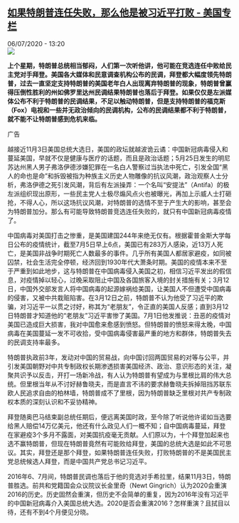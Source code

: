 <!--1594036530000-->
[如果特朗普连任失败，那么他是被习近平打败 - 美国专栏](http://www.rfi.fr//cn/%E4%B8%AD%E5%9B%BD/20200706-%E5%A6%82%E6%9E%9C%E7%89%B9%E6%9C%97%E6%99%AE%E8%BF%9E%E4%BB%BB%E5%A4%B1%E8%B4%A5%EF%BC%8C%E9%82%A3%E4%B9%88%E4%BB%96%E6%98%AF%E8%A2%AB%E4%B9%A0%E8%BF%91%E5%B9%B3%E6%89%93%E8%B4%A5)
------

<div>06/07/2020 - 13:20</div><img src="https://s.rfi.fr/media/display/a082f7a2-b0dc-11ea-b58f-005056bff430/w:310/p:16x9/5d16fd4e2500004e12e9be0e.jpeg"><p><strong>上个星期，特朗普总统相当郁闷，人们第一次听他讲，他可能在竞选连任中败给民主党对手拜登。美国各大媒体和民意调查机构公布的民调，拜登都大幅度领先特朗普，过去一直坚定支持特朗普的美国老年白人出现离弃特朗普的现象，特朗普曾赢得压倒性胜利的州如佛罗里达州民调结果特朗普也落后于拜登。如果仅仅是左派媒体公布不利于特朗普的民调结果，不足以触动特朗普，但是支持特朗普的福克斯（Fox）电视和一些并无政治倾向的民调机构，公布的民调结果都不利于特朗普，就不能不让特朗普感到危机来临。</strong></p><div class="t-content__body u-clearfix"><div class="m-interstitial"><div class="m-interstitial__ad"><divclass="m-block-ad "data-tms-ad-type="box"data-tms-ad-status="idle"data-tms-ad-pos="1"><div class="m-block-ad__label">广告</div><div class="m-block-ad__content"></div></div></div></div><p>越接近11月3日美国总统大选日，美国的政坛就越波诡云谲：中国新冠病毒侵入和蔓延美国，早就不仅是健康与医疗的话题，而且是政治话题；5月25日发生的明尼苏达州黑人男子弗洛伊德涉嫌犯罪在一名白人警察过当执法中死亡，引发全国“黑人的命也是命”和拆毁被指为种族主义历史人物雕像的抗议风潮，政治观察人士分析，弗洛伊德之死引发风潮，背后有左派操弄：一个名叫“安提法”（Antifa）的极左派组织现出原形，一些民主党人士极尽煽风点火也被曝光，再加上示威人士打砸抢，不得人心，所以这场抗议风潮，对特朗普的选情不至于产生大的影响，甚至会为特朗普加分。那么有可能导致特朗普竞选连任失败的，就只有中国新冠病毒疫情了。</p><p>中国病毒对美国打击之惨重，是美国建国244年来绝无仅有。根据霍普金斯大学每日公布的疫情统计，截至7月5日早上6点，美国已有283万人感染，近13万人死亡，是美国非战争时期死亡人数最多的事件。几乎所有美国人都居家避疫，如同被囚禁，社会生活完全停顿，经济回到1930年代大萧条时期。美国的疫情本来不至于严重到如此地步，这与特朗普在中国病毒侵入美国之初，相信习近平发出的假信息，对疫情掉以轻心，过晚采取阻止中国及各国旅客入境的封关措施有关；3月12日，中国外交部发言人将中国病毒的起源嫁祸给美国，让美国人不但遭受中国病毒的侵害，又被中共栽赃陷害。在3月12日之前，特朗普不认为他受了习近平的欺骗，对习近平一以贯之讨好，称其为“老朋友”，令正直的美国人反感；直到3月12日特朗普才知道他的“老朋友”习近平害惨了美国。7月1日他发推说：丑恶的疫情对美国已造成巨大损害，我对中国愈来愈感到愤怒。但特朗普的愤怒来得太晚，中国病毒在美国蔓延一发不可收拾，受中国病毒侵害最严重的地方和群体，特朗普失去的民调支持率最多。</p><p>特朗普执政前3年，发动对中国的贸易战，向中国讨回两国贸易的对等与公平，并引发美国朝野对中共专制政权长期渗透损害美国经济、政治、意识形态的关注，凝聚共识予以反击，开打一场新冷战，有人认为特朗普有望成为与里根比肩的伟大总统。但里根当年从不讨好赫鲁晓夫，而是直言不讳的要求赫鲁晓夫拆掉阻挡苏联东欧人民追求自由的柏林墙，特朗普成不了里根，因为特朗普缺乏里根对共产专制政权本质的深刻认识和不妥协精神。</p><p>拜登随奥巴马结束副总统任期后，便远离美国时政，至今除了听说他许诺如当选要给黑人赔偿14万亿美元，他还有什么政见人们一概不知；自中国病毒蔓延，拜登在家避疫3个多月不露面，对美国抗疫毫无贡献。人们原以为，十个拜登加起来也选不赢特朗普，但现在特朗普竟然有可能败给拜登，美国的总统大选是如此不可思议。其实，拜登还是那个拜登，如果特朗普连任失败，打败特朗普的不是美国民主党总统候选人拜登，而是中国共产党总书记习近平。</p><p>2016年6、7月间，特朗普民调也落后于他的竞选对手希拉里，结果11月3日，特朗普胜选。前共和党籍国会众议院议长金里奇（Newt Gingrich）认为2020会重演2016的历史。历史固然会重演，但历史不会简单的重复，因为2016年没有习近平的中国新冠病毒介入美国总统大选。2020是否会重演2016？怎样重演？且拭目以待，还有不到4个月便见分晓。</p><div class="o-self-promo o-self-promo--nl o-self-promo--hidden" data-selfpromo-newsletter></div><div class="o-self-promo o-self-promo--app o-self-promo--hidden" data-selfpromo-app></div></div>
